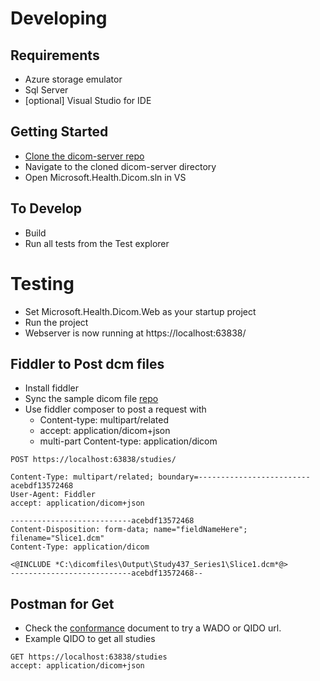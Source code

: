 # Developing
## Requirements
- Azure storage emulator
- Sql Server
- [optional] Visual Studio for IDE

## Getting Started
- [Clone the dicom-server repo](https://github.com/microsoft/dicom-server.git)
- Navigate to the cloned dicom-server directory
- Open Microsoft.Health.Dicom.sln in VS

## To Develop
- Build
- Run all tests from the Test explorer

# Testing
- Set Microsoft.Health.Dicom.Web as your startup project
- Run the project
- Webserver is now running at https://localhost:63838/

## Fiddler to Post dcm files
- Install fiddler
- Sync the sample dicom file [repo](https://microsofthealth.visualstudio.com/DefaultCollection/Health/_git/dicom-samples)
- Use fiddler composer to post a request with
   - Content-type: multipart/related
   - accept: application/dicom+json
   - multi-part Content-type: application/dicom

```http
POST https://localhost:63838/studies/

Content-Type: multipart/related; boundary=-------------------------acebdf13572468
User-Agent: Fiddler
accept: application/dicom+json

---------------------------acebdf13572468
Content-Disposition: form-data; name="fieldNameHere"; filename="Slice1.dcm"
Content-Type: application/dicom

<@INCLUDE *C:\dicomfiles\Output\Study437_Series1\Slice1.dcm*@>
---------------------------acebdf13572468--

```
## Postman for Get
-  Check the [conformance](https://microsofthealth.visualstudio.com/Health/_git/health-paas-docs?path=%2Fspecs%2FDICOM%2FDICOMWeb-Conformance.md&_a=preview) document to try a WADO or QIDO url.
- Example QIDO to get all studies
```http
GET https://localhost:63838/studies
accept: application/dicom+json
```